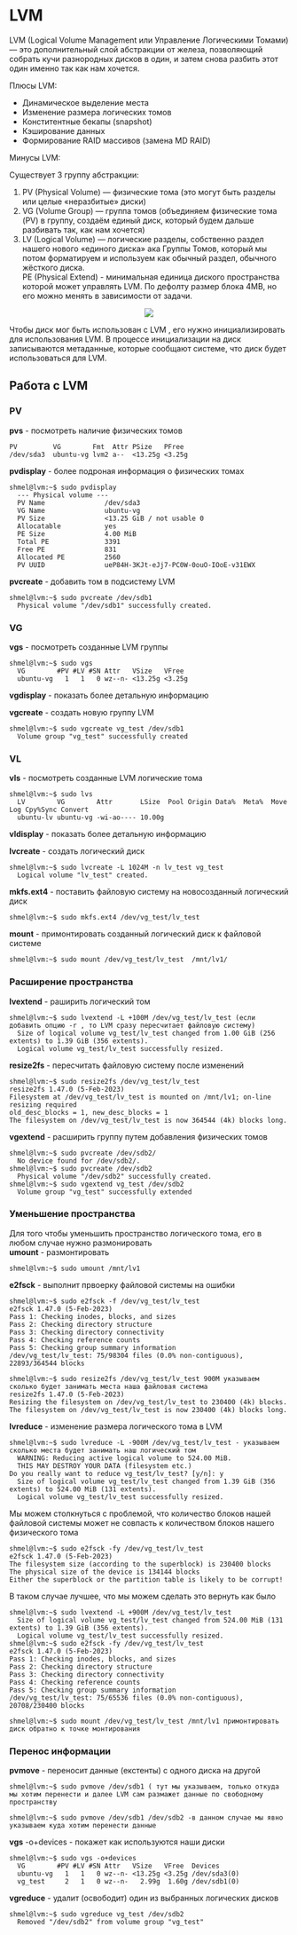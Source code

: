 # LVM
LVM (Logical Volume Management или Управление Логическими Томами) — это дополнительный слой абстракции от железа, позволяющий собрать кучи разнородных дисков в один, и затем снова разбить этот один именно так как нам хочется.    

Плюсы LVM:
- Динамическое выделение места
- Изменение размера логических томов
- Конститентные бекапы (snapshot)
- Кэширование данных
- Формирование RAID массивов (замена MD RAID)      

Минусы LVM:   


Cуществует 3 группу абстракции:
1. PV (Physical Volume) — физические тома (это могут быть разделы или целые «неразбитые» диски)
2. VG (Volume Group) — группа томов (объединяем физические тома (PV) в группу, создаём единый диск, который будем дальше разбивать так, как нам хочется)
3. LV (Logical Volume) — логические разделы, собственно раздел нашего нового «единого диска» ака Группы Томов, который мы потом форматируем и используем как обычный раздел, обычного жёсткого диска.  
PE (Physical Extend) - минимальная единица диского пространства которой может управлять LVM. По дефолту размер блока 4MB, но его можно менять в зависимости от задачи.

 <p align="center">
<image src="https://github.com/LLlMEJIb87/LINUX/blob/main/Диски/Картинки/LVM_abstrakcia.PNG">
</p>


Чтобы диск мог быть использован с LVM , его нужно инициализировать для использования LVM. В процессе инициализации на диск записываются метаданные, которые сообщают системе, что диск будет использоваться для LVM.
## Работа с LVM
### PV

**pvs** - посмотреть наличие физических томов
```
PV         VG        Fmt  Attr PSize   PFree
/dev/sda3  ubuntu-vg lvm2 a--  <13.25g <3.25g
```
**pvdisplay** - более подроная информация о физических томах
```
shmel@lvm:~$ sudo pvdisplay
  --- Physical volume ---
  PV Name               /dev/sda3
  VG Name               ubuntu-vg
  PV Size               <13.25 GiB / not usable 0
  Allocatable           yes
  PE Size               4.00 MiB
  Total PE              3391
  Free PE               831
  Allocated PE          2560
  PV UUID               ueP84H-3KJt-eJj7-PC0W-0ouO-IOoE-v31EWX
```
 **pvcreate**  - добавить том в подсистему LVM
```
shmel@lvm:~$ sudo pvcreate /dev/sdb1
  Physical volume "/dev/sdb1" successfully created.
```
### VG
**vgs** - посмотреть созданные LVM группы
```
shmel@lvm:~$ sudo vgs
  VG        #PV #LV #SN Attr   VSize   VFree
  ubuntu-vg   1   1   0 wz--n- <13.25g <3.25g
```
**vgdisplay** - показать более детальную информацию  

**vgcreate** - создать новую группу LVM
```
shmel@lvm:~$ sudo vgcreate vg_test /dev/sdb1
  Volume group "vg_test" successfully created
```
### VL
**vls** - посмотреть созданные LVM логические тома
```
shmel@lvm:~$ sudo lvs
  LV        VG        Attr       LSize  Pool Origin Data%  Meta%  Move Log Cpy%Sync Convert
  ubuntu-lv ubuntu-vg -wi-ao---- 10.00g    
```
**vldisplay** - показать более детальную информацию   

**lvcreate**  - создать логический диск
```
shmel@lvm:~$ sudo lvcreate -L 1024M -n lv_test vg_test
  Logical volume "lv_test" created.
```
**mkfs.ext4** - поставить файловую систему на новосозданный логический диск
```
shmel@lvm:~$ sudo mkfs.ext4 /dev/vg_test/lv_test
```
**mount** - примонтировать созданный логический диск к файловой системе
```
shmel@lvm:~$ sudo mount /dev/vg_test/lv_test  /mnt/lv1/
```

### Расширение пространства
**lvextend** - раширить логический том
```
shmel@lvm:~$ sudo lvextend -L +100M /dev/vg_test/lv_test (если добавить опцию -r , то LVM сразу пересчитает файловую систему)
  Size of logical volume vg_test/lv_test changed from 1.00 GiB (256 extents) to 1.39 GiB (356 extents).
  Logical volume vg_test/lv_test successfully resized.
```
**resize2fs** - пересчитать файловую систему после изменений
```
shmel@lvm:~$ sudo resize2fs /dev/vg_test/lv_test
resize2fs 1.47.0 (5-Feb-2023)
Filesystem at /dev/vg_test/lv_test is mounted on /mnt/lv1; on-line resizing required
old_desc_blocks = 1, new_desc_blocks = 1
The filesystem on /dev/vg_test/lv_test is now 364544 (4k) blocks long.
```
**vgextend** - расширить группу путем добавления физических томов
```
shmel@lvm:~$ sudo pvcreate /dev/sdb2/
  No device found for /dev/sdb2/.
shmel@lvm:~$ sudo pvcreate /dev/sdb2
  Physical volume "/dev/sdb2" successfully created.
shmel@lvm:~$ sudo vgextend vg_test /dev/sdb2
  Volume group "vg_test" successfully extended
```
### Уменьшение пространства
Для того чтобы уменьшить пространство логического тома, его в любом случае нужно размонировать   
**umount** - размонтировать 
```
shmel@lvm:~$ sudo umount /mnt/lv1
```
**e2fsck** - выполнит првоерку файловой системы на ошибки
```
shmel@lvm:~$ sudo e2fsck -f /dev/vg_test/lv_test
e2fsck 1.47.0 (5-Feb-2023)
Pass 1: Checking inodes, blocks, and sizes
Pass 2: Checking directory structure
Pass 3: Checking directory connectivity
Pass 4: Checking reference counts
Pass 5: Checking group summary information
/dev/vg_test/lv_test: 75/98304 files (0.0% non-contiguous), 22893/364544 blocks
```
```
shmel@lvm:~$ sudo resize2fs /dev/vg_test/lv_test 900M указываем сколько будет занимать места наша файловая система
resize2fs 1.47.0 (5-Feb-2023)
Resizing the filesystem on /dev/vg_test/lv_test to 230400 (4k) blocks.
The filesystem on /dev/vg_test/lv_test is now 230400 (4k) blocks long.
```
**lvreduce** - изменение размера логического тома в LVM
```
shmel@lvm:~$ sudo lvreduce -L -900M /dev/vg_test/lv_test - указываем сколько места будет занимать наш логический том
  WARNING: Reducing active logical volume to 524.00 MiB.
  THIS MAY DESTROY YOUR DATA (filesystem etc.)
Do you really want to reduce vg_test/lv_test? [y/n]: y
  Size of logical volume vg_test/lv_test changed from 1.39 GiB (356 extents) to 524.00 MiB (131 extents).
  Logical volume vg_test/lv_test successfully resized.
```
Мы можем столкнуться с проблемой, что количество блоков нашей файловой системы может не совпасть к количеством блоков нашего физического тома
```
shmel@lvm:~$ sudo e2fsck -fy /dev/vg_test/lv_test
e2fsck 1.47.0 (5-Feb-2023)
The filesystem size (according to the superblock) is 230400 blocks
The physical size of the device is 134144 blocks
Either the superblock or the partition table is likely to be corrupt!
```
В таком случае лучшее, что мы можем сделать это вернуть как было
```
shmel@lvm:~$ sudo lvextend -L +900M /dev/vg_test/lv_test
  Size of logical volume vg_test/lv_test changed from 524.00 MiB (131 extents) to 1.39 GiB (356 extents).
  Logical volume vg_test/lv_test successfully resized.
shmel@lvm:~$ sudo e2fsck -fy /dev/vg_test/lv_test
e2fsck 1.47.0 (5-Feb-2023)
Pass 1: Checking inodes, blocks, and sizes
Pass 2: Checking directory structure
Pass 3: Checking directory connectivity
Pass 4: Checking reference counts
Pass 5: Checking group summary information
/dev/vg_test/lv_test: 75/65536 files (0.0% non-contiguous), 20708/230400 blocks
```
```
shmel@lvm:~$ sudo mount /dev/vg_test/lv_test /mnt/lv1 примонтировать диск обратно к точке монтирования
```
### Перенос информации
**pvmove** - переносит данные (екстенты) с одного диска на другой
```
shmel@lvm:~$ sudo pvmove /dev/sdb1 ( тут мы указываем, только откуда мы хотим перенести и далее LVM сам размажет данные по свободному пространству
```
```
shmel@lvm:~$ sudo pvmove /dev/sdb1 /dev/sdb2 -в данном случае мы явно указываем куда хотим перенести данные
```
**vgs** -o+devices - покажет как используются наши диски
```
shmel@lvm:~$ sudo vgs -o+devices
  VG        #PV #LV #SN Attr   VSize   VFree  Devices
  ubuntu-vg   1   1   0 wz--n- <13.25g <3.25g /dev/sda3(0)
  vg_test     2   1   0 wz--n-   2.99g  1.60g /dev/sdb1(0)
```
**vgreduce** - удалит  (освободит) один из выбранных логических дисков
```
shmel@lvm:~$ sudo vgreduce vg_test /dev/sdb2
  Removed "/dev/sdb2" from volume group "vg_test"
```
